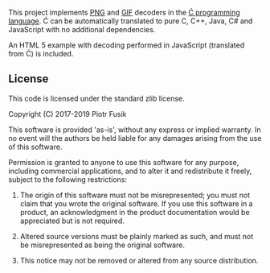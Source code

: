 ﻿This project implements [PNG](https://en.wikipedia.org/wiki/Portable_Network_Graphics)
and [GIF](https://en.wikipedia.org/wiki/GIF) decoders
in the [Ć programming language](https://github.com/pfusik/cito).
Ć can be automatically translated to pure C, C++, Java, C# and JavaScript
with no additional dependencies.

An HTML 5 example with decoding performed in JavaScript (translated from Ć)
is included.

License
-------

This code is licensed under the standard zlib license.

Copyright (C) 2017-2019 Piotr Fusik

This software is provided 'as-is', without any express or implied
warranty.  In no event will the authors be held liable for any damages
arising from the use of this software.

Permission is granted to anyone to use this software for any purpose,
including commercial applications, and to alter it and redistribute it
freely, subject to the following restrictions:

1. The origin of this software must not be misrepresented; you must not
   claim that you wrote the original software. If you use this software
   in a product, an acknowledgment in the product documentation would be
   appreciated but is not required.

2. Altered source versions must be plainly marked as such, and must not be
   misrepresented as being the original software.

3. This notice may not be removed or altered from any source distribution.
